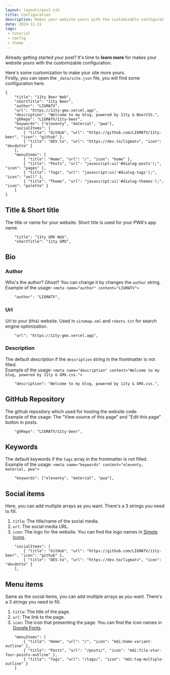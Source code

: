 ```yaml
---
layout: layouts/post.njk
title: Configuration
description: Makes your website yours with the customizable configuration.
date: 2024-12-21
tags:
 - tutorial
 - config
 - theme
---
```


Already getting started your post? It's time to **learn more** for makes your website yours with the customizable configuration.

Here's some customization to make your site more yours.  
Firstly, you can open the `_data/site.json` file, you will find some configuration here.
```
{
    "title": "11ty Beer Web",
    "shortTitle": "11ty Beer",
    "author": "LIGMATV",
    "url": "https://11ty-gmx.vercel.app",
    "description": "Welcome to my blog, powered by 11ty & BeerCSS.",
    "ghRepo": "LIGMATV/11ty-beer",
    "keywords": ["eleventy", "material", "pwa"],
    "socialItems": [
        { "title": "GitHub", "url": "https://github.com/LIGMATV/11ty-beer", "icon": "github" },
        { "title": "DEV.to", "url": "https://dev.to/ligmatv", "icon": "devdotto" }
    ],
    "menuItems": [
        { "title": "Home", "url": "/", "icon": "home" },
        { "title": "Posts", "url": "javascript:ui('#dialog-posts');", "icon": "pages" },
        { "title": "Tags", "url": "javascript:ui('#dialog-tags');", "icon": "sell" },
        { "title": "Theme", "url": "javascript:ui('#dialog-themes');", "icon": "palette" }
    ]
}
```

## Title & Short title

The title or name for your website. Short title is used for your PWA's app name.
```
    "title": "11ty GMX Web",
    "shortTitle": "11ty GMX",
```

## Bio

### Author

Who's the author? Ghost? You can change it by changes the `author` string.  
Example of the usage: `<meta name="author" content="LIGMATV">`
```
    "author": "LIGMATV",
```

### Url

Url to your (this) website. Used in `sitemap.xml` and `robots.txt` for search engine optimization.
```
    "url": "https://11ty-gmx.vercel.app",
```

### Description

The default description if the `description` string in the frontmatter is not filled.  
Example of the usage: `<meta name="description" content="Welcome to my blog, powered by 11ty & GMX.css.">`
```
    "description": "Welcome to my blog, powered by 11ty & GMX.css.",
```

## GitHub Repository

The github repository which used for hosting the website code.  
Example of the usage: The "View source of this page" and "Edit this page" button in posts.
```
    "ghRepo": "LIGMATV/11ty-beer",
```

## Keywords

The default keywords if the `tags` array in the frontmatter is not filled.  
Example of the usage: `<meta name="keywords" content="eleventy, material, pwa">`
```
    "keywords": ["eleventy", "material", "pwa"],
```

## Social items

Here, you can add multiple arrays as you want. There's a 3 strings you need to fill.
1. `title`: The title/name of the social media.
2. `url`: The social media URL.
3. `icon`: The logo for the website. You can find the logo names in [Simple Icons](https://simpleicons.org/).  
```
    "socialItems": [
        { "title": "GitHub", "url": "https://github.com/LIGMATV/11ty-beer", "icon": "github" },
        { "title": "DEV.to", "url": "https://dev.to/ligmatv", "icon": "devdotto" }
    ],
```

## Menu items

Same as the social items, you can add multiple arrays as you want. There's a 3 strings you need to fill.
1. `title`: The title of the page.
2. `url`: The link to the page.
3. `icon`: The icon that presenting the page. You can find the icon names in [Google Fonts](https://fonts.google.com/icons).
```
    "menuItems": [
        { "title": "Home", "url": "/", "icon": "mdi:home-variant-outline" },
        { "title": "Posts", "url": "/posts/", "icon": "mdi:file-star-four-points-outline" },
        { "title": "Tags", "url": "/tags/", "icon": "mdi:tag-multiple-outline" }
    ]
```